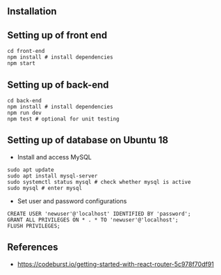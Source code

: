## Installation

## Setting up of front end
```
cd front-end
npm install # install dependencies
npm start
```

## Setting up of back-end
```
cd back-end
npm install # install dependencies
npm run dev
npm test # optional for unit testing
```

## Setting up of database on Ubuntu 18
- Install and access MySQL
```
sudo apt update
sudo apt install mysql-server
sudo systemctl status mysql # check whether mysql is active
sudo mysql # enter mysql
```
- Set user and password configurations
```
CREATE USER 'newuser'@'localhost' IDENTIFIED BY 'password';
GRANT ALL PRIVILEGES ON * . * TO 'newuser'@'localhost';
FLUSH PRIVILEGES;
```

## References
- https://codeburst.io/getting-started-with-react-router-5c978f70df91
